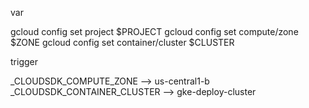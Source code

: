 var

gcloud config set project $PROJECT
gcloud config set compute/zone $ZONE
gcloud config set container/cluster $CLUSTER

trigger

_CLOUDSDK_COMPUTE_ZONE --> us-central1-b
_CLOUDSDK_CONTAINER_CLUSTER --> gke-deploy-cluster

